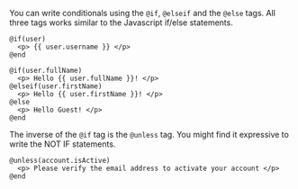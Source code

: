 You can write conditionals using the `@if`, `@elseif` and the `@else` tags. All three tags works similar to the Javascript if/else statements.

```edge
@if(user)
  <p> {{ user.username }} </p>
@end
```

```edge
@if(user.fullName)
  <p> Hello {{ user.fullName }}! </p>
@elseif(user.firstName)
  <p> Hello {{ user.firstName }}! </p>
@else
  <p> Hello Guest! </p>
@end
```

The inverse of the `@if` tag is the `@unless` tag. You might find it expressive to write the NOT IF statements.

```edge
@unless(account.isActive)
  <p> Please verify the email address to activate your account </p>
@end
```
